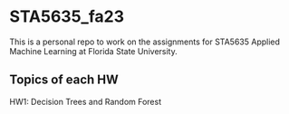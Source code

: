 # STA5635_fa23
This is a personal repo to work on the assignments for STA5635 Applied Machine Learning at Florida State University.

## Topics of each HW

HW1: Decision Trees and Random Forest
